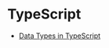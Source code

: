 # TypeScript

* [Data Types in TypeScript](https://donny-nguyen.github.io/2025/03/25/data-types-in-typescript.html)